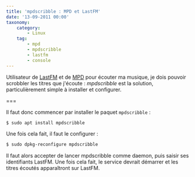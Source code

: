```yaml
---
title: 'mpdscribble : MPD et LastFM'
date: '13-09-2011 00:00'
taxonomy:
    category:
        - Linux
    tag:
        - mpd
        - mpdscribble
        - lastfm
        - console
---
```


Utilisateur de [LastFM](https://www.last.fm/) et de [MPD](/blog/mpd-music-player-daemon "Installation et configuration de MPD") pour écouter ma musique, je dois pouvoir scrobbler les titres que j'écoute&nbsp;: _mpdscribble_ est la solution, particulièrement simple à installer et configurer.

===

Il faut donc commencer par installer le paquet `mpdscribble`&nbsp;:

```bash
$ sudo apt install mpdscribble
```

Une fois cela fait, il faut le configurer&nbsp;:

```bash
$ sudo dpkg-reconfigure mpdscribble
```

Il faut alors accepter de lancer mpdscribble comme daemon, puis saisir ses identifiants LastFM. Une fois cela fait, le service devrait démarrer et les titres écoutés apparaîtront sur LastFM.